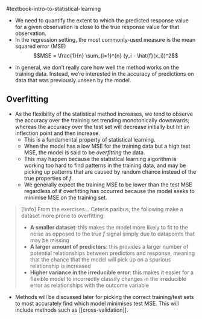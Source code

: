 #textbook-intro-to-statistical-learning 

- We need to quantify the extent to which the predicted response value for a given observation is close to the true response value for that observation. 
- In the regression setting, the most commonly-used measure is the mean squared error (MSE)
$$MSE = \frac{1}{n} \sum_{i=1}^{n} (y_i - \hat{f}(x_i))^2$$
* In general, we don’t really care how well the method works on the training data. Instead, we’re interested in the accuracy of predictions on data that was previously unseen by the model.

## Overfitting

- As the flexibility of the statistical method increases, we tend to observe the accuracy over the training set trending monotonically downwards; whereas the accuracy over the test set will decrease initially but hit an inflection point and then increase.
	- This is a fundamental property of statistical learning.
	- When the model has a low MSE for the training data but a high test MSE, the model is said to be *overfitting* the data.
	- This may happen because the statistical learning algorithm is working too hard to find patterns in the training data, and may be picking up patterns that are caused by random chance instead of the true properties of $f$.
	- We generally expect the training MSE to be lower than the test MSE regardless of if overfitting has occurred because the model seeks to minimise MSE on the training set.

> [!info] From the exercises...
> Ceteris paribus, the following make a dataset more prone to overfitting:
> - **A smaller dataset**: this makes the model more likely to fit to the noise as opposed to the true $f$ signal simply due to datapoints that may be missing
> - **A larger amount of predictors**: this provides a larger number of potential relationships between predictors and response, meaning that the chance that the model will pick up on a spurious relationship is increased
> - **Higher variance in the irreducible error**: this makes it easier for a flexible model to incorrectly classify changes in the irreducible error as relationships with the outcome variable

- Methods will be discussed later for picking the correct training/test sets to most accurately find which model minimises test MSE. This will include methods such as [[cross-validation]].
